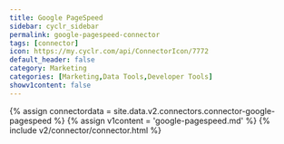 ```yaml
---
title: Google PageSpeed
sidebar: cyclr_sidebar
permalink: google-pagespeed-connector
tags: [connector]
icon: https://my.cyclr.com/api/ConnectorIcon/7772
default_header: false
category: Marketing
categories: [Marketing,Data Tools,Developer Tools]
showv1content: false
---
```

{% assign connectordata = site.data.v2.connectors.connector-google-pagespeed %}
{% assign v1content = 'google-pagespeed.md' %}
{% include v2/connector/connector.html %}	